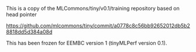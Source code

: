 This is a copy of the MLCommons/tiny/v0.1/training repository based on
head pointer

https://github.com/mlcommons/tiny/commit/a0778c8c56bb92652012db5b28818dd5d384a08d

This has been frozen for EEMBC version 1 (tinyMLPerf version 0.1).


